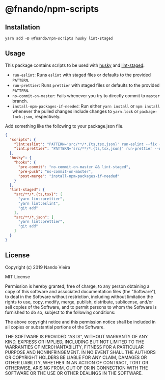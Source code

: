 # @fnando/npm-scripts

## Installation

```
yarn add -D @fnando/npm-scripts husky lint-staged
```

## Usage

This package contains scripts to be used with [husky](https://github.com/typicode/husky) and [lint-staged](https://github.com/okonet/lint-staged).

- `run-eslint`: Runs `eslint` with staged files or defaults to the provided `PATTERN`.
- `run-prettier`: Runs `prettier` with staged files or defaults to the provided `PATTERN`.
- `no-commit-on-master`: Fails whenever you try to directly commit to `master` branch.
- `install-npm-packages-if-needed`: Run either `yarn install` or `npm install` whenever the pulled changes include changes to `yarn.lock` or `package-lock.json`, respectively.

Add something like the following to your package.json file.

```json
{
  "scripts": {
    "lint:eslint": "PATTERN='src/**/*.{ts,tsx,json}' run-eslint --fix --max-warnings 0",
    "lint:prettier": "PATTERN='src/**/*.{ts,tsx,json}' run-prettier --write"
  },
  "husky": {
    "hooks": {
      "pre-commit": "no-commit-on-master && lint-staged",
      "pre-push": "no-commit-on-master",
      "post-merge": "install-npm-packages-if-needed"
    }
  },
  "lint-staged": {
    "src/**/*.{ts,tsx}": [
      "yarn lint:prettier",
      "yarn lint:eslint",
      "git add"
    ],
    "src/**/*.json": [
      "yarn lint:prettier",
      "git add"
    ]
  }
}
```

## License

Copyright (c) 2019 Nando Vieira

MIT License

Permission is hereby granted, free of charge, to any person obtaining
a copy of this software and associated documentation files (the
"Software"), to deal in the Software without restriction, including
without limitation the rights to use, copy, modify, merge, publish,
distribute, sublicense, and/or sell copies of the Software, and to
permit persons to whom the Software is furnished to do so, subject to
the following conditions:

The above copyright notice and this permission notice shall be
included in all copies or substantial portions of the Software.

THE SOFTWARE IS PROVIDED "AS IS", WITHOUT WARRANTY OF ANY KIND,
EXPRESS OR IMPLIED, INCLUDING BUT NOT LIMITED TO THE WARRANTIES OF
MERCHANTABILITY, FITNESS FOR A PARTICULAR PURPOSE AND
NONINFRINGEMENT. IN NO EVENT SHALL THE AUTHORS OR COPYRIGHT HOLDERS BE
LIABLE FOR ANY CLAIM, DAMAGES OR OTHER LIABILITY, WHETHER IN AN ACTION
OF CONTRACT, TORT OR OTHERWISE, ARISING FROM, OUT OF OR IN CONNECTION
WITH THE SOFTWARE OR THE USE OR OTHER DEALINGS IN THE SOFTWARE.
